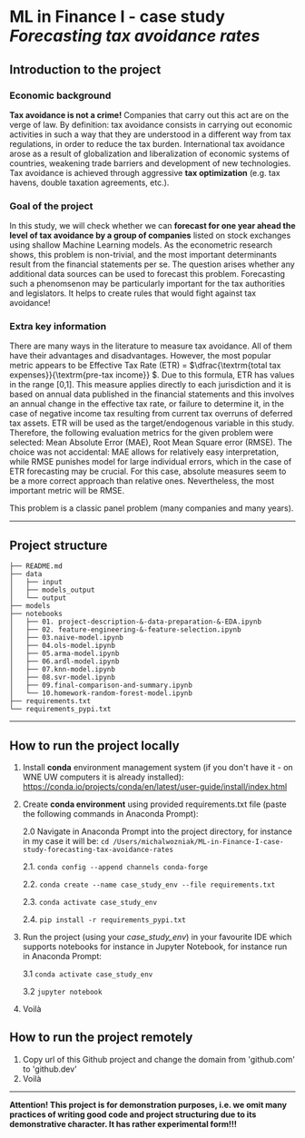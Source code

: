 # ML in Finance I - case study *Forecasting tax avoidance rates*

## Introduction to the project

### Economic background
**Tax avoidance is not a crime!** Companies that carry out this act are on the verge of law. By definition: tax avoidance consists in carrying out economic activities in such a way that they are understood in a different way from tax regulations, in order to reduce the tax burden. International tax avoidance arose as a result of globalization and liberalization of economic systems of countries, weakening trade barriers and development of new technologies. Tax avoidance is achieved through aggressive **tax optimization** (e.g. tax havens, double taxation agreements, etc.). 

### Goal of the project
In this study, we will check whether we can **forecast for one year ahead the level of tax avoidance by a group of companies** listed on stock exchanges using shallow Machine Learning models. As the econometric research shows, this problem is non-trivial, and the most important determinants result from the financial statements per se. The question arises whether any additional data sources can be used to forecast this problem. Forecasting such a phenomsenon may be particularly important for the tax authorities and legislators. It helps to create rules that would fight against tax avoidance!

### Extra key information
There are many ways in the literature to measure tax avoidance. All of them have their advantages and disadvantages. However, the most popular metric appears to be Effective Tax Rate (ETR) = $\dfrac{\textrm{total tax expenses}}{\textrm{pre-tax income}} $. Due to this formula, ETR has values in the range [0,1]. This measure applies directly to each jurisdiction and it is based on annual data published in the financial statements and this involves an annual change in the effective tax rate, or failure to determine it, in the case of negative income tax resulting from current tax overruns of deferred tax assets. ETR will be used as the target/endogenous variable in this study. Therefore, the following evaluation metrics for the given problem were selected: Mean Absolute Error (MAE), Root Mean Square error (RMSE). The choice was not accidental: MAE allows for relatively easy interpretation, while RMSE punishes model for large individual errors, which in the case of ETR forecasting may be crucial. For this case, absolute measures seem to be a more correct approach than relative ones. Nevertheless, the most important metric will be RMSE.

This problem is a classic panel problem (many companies and many years).

-------------

## Project structure
```
├── README.md
├── data
│   ├── input
│   ├── models_output
│   └── output
├── models
├── notebooks
│   ├── 01. project-description-&-data-preparation-&-EDA.ipynb
│   ├── 02. feature-engineering-&-feature-selection.ipynb
│   ├── 03.naive-model.ipynb
│   ├── 04.ols-model.ipynb
│   ├── 05.arma-model.ipynb
│   ├── 06.ardl-model.ipynb
│   ├── 07.knn-model.ipynb
│   ├── 08.svr-model.ipynb
│   ├── 09.final-comparison-and-summary.ipynb
│   └── 10.homework-random-forest-model.ipynb
├── requirements.txt
└── requirements_pypi.txt
```

-------------

## How to run the project locally
1. Install **conda** environment management system (if you don't have it - on WNE UW computers it is already installed): https://conda.io/projects/conda/en/latest/user-guide/install/index.html
2. Create **conda environment** using provided requirements.txt file (paste the following commands in Anaconda Prompt): 
    
    2.0 Navigate in Anaconda Prompt into the project directory, for instance in my case it will be: `cd /Users/michalwozniak/ML-in-Finance-I-case-study-forecasting-tax-avoidance-rates`
    
    2.1. `conda config --append channels conda-forge`
    
    2.2. `conda create --name case_study_env --file requirements.txt`
    
    2.3. `conda activate case_study_env`
    
    2.4. `pip install -r requirements_pypi.txt`
    
3. Run the project (using your *case_study_env*) in your favourite IDE which supports notebooks for instance in Jupyter Notebook, for instance run in Anaconda Prompt: 

    3.1 `conda activate case_study_env`
    
    3.2 `jupyter notebook`
4. Voilà

## How to run the project remotely
1. Copy url of this Github project and change the domain from 'github.com' to 'github.dev'
2. Voilà

-------------

**Attention! This project is for demonstration purposes, i.e. we omit many practices of writing good code and project structuring due to its demonstrative character. It has rather experimental form!!!**
